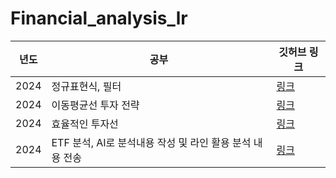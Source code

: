 # Financial_analysis_lr

년도 | 공부 | 깃허브 링크 |
|------|------------|-------------|
| 2024 | 정규표현식, 필터  | [링크](https://github.com/w00jji/Financial_analysis_lr/tree/main/%EA%B8%88%EC%9C%B5%EB%B6%84%EC%84%9D(%EC%A0%95%EA%B7%9C%ED%91%9C%ED%98%84%EC%8B%9D)_1017) | 
| 2024 | 이동평균선 투자 전략  | [링크](https://github.com/w00jji/Financial_analysis_lr/tree/main/%EA%B8%88%EC%9C%B5%EB%B6%84%EC%84%9D_1018)|
| 2024 | 효율적인 투자선  | [링크](https://github.com/w00jji/Financial_analysis_lr/tree/main/%EA%B8%88%EC%9C%B5%EB%B6%84%EC%84%9D_1021) |
| 2024 | ETF 분석, AI로 분석내용 작성 및 라인 활용 분석 내용 전송  | [링크](https://github.com/w00jji/Financial_analysis_lr/tree/main/%EA%B8%88%EC%9C%B5%EB%B6%84%EC%84%9D_1023) |

 
